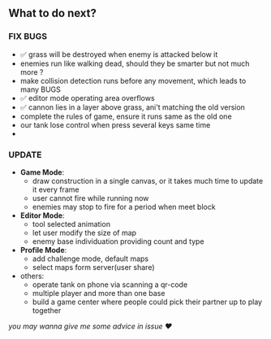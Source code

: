 ## What to do next?

### FIX BUGS
+ :white_check_mark: grass will be destroyed when enemy is attacked below it
+ enemies run like walking dead, should they be smarter but not much more ?
+ make collision detection runs before any movement, which leads to many BUGS
+ :white_check_mark: editor mode operating area overflows
+ :white_check_mark: cannon lies in a layer above grass, ani't matching the old version
+ complete the rules of game, ensure it runs same as the old one
+ our tank lose control when press several keys same time
+ 

### UPDATE

+ **Game Mode**:
    + draw construction in a single canvas, or it takes much time to update it every frame
    + user cannot fire while running now
    + enemies may stop to fire for a period when meet block
+ **Editor Mode**:
    + tool selected animation
    + let user modify the size of map
    + enemy base individuation providing count and type
+ **Profile Mode**:
    + add challenge mode, default maps
    + select maps form server(user share)
+ others:
    + operate tank on phone via scanning a qr-code
    + multiple player and more than one base
    + build a game center where people could pick their partner up to play together
    
*you may wanna give me some advice in issue :heart:*